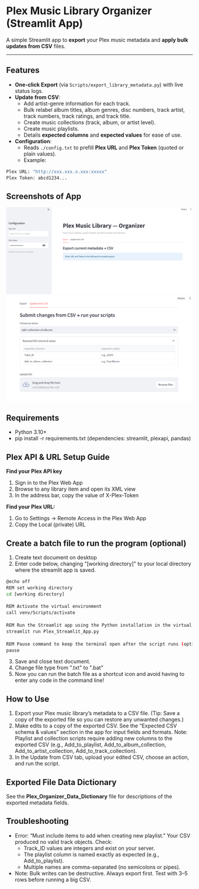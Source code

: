 # Plex Music Library Organizer (Streamlit App)

A simple Streamlit app to **export** your Plex music metadata and **apply bulk updates from CSV** files.

---

## Features
- **One-click Export** (via `Scripts/export_library_metadata.py`) with live status logs.
- **Update from CSV**:
  - Add artist-genre information for each track.
  - Bulk relabel album titles, album genres, disc numbers, track artist, track numbers, track ratings, and track title.
  - Create music collections (track, album, or artist level). 
  - Create music playlists. 
  - Details **expected columns** and **expected values** for ease of use. 
- **Configuration**:
  - Reads `./config.txt` to prefill **Plex URL** and **Plex Token** (quoted or plain values).
  - Example:
```bash
Plex URL: "http://xxx.xxx.x.xxx:xxxxx"
Plex Token: abcd1234...

```

## Screenshots of App
![View 1](App%20Screenshots/View%201.png?raw=true)
![View 2](App%20Screenshots/View%202.png?raw=true)

## Requirements
- Python 3.10+
- pip install -r requirements.txt (dependencies: streamlit, plexapi, pandas)

## Plex API & URL Setup Guide
**Find your Plex API key**
1. Sign in to the Plex Web App
2. Browse to any library item and open its XML view
3. In the address bar, copy the value of X-Plex-Token

**Find your Plex URL:**
1. Go to Settings -> Remote Access in the Plex Web App
2. Copy the Local (private) URL

## Create a batch file to run the program (optional)
1. Create text document on desktop
2. Enter code below, changing "[working directory]" to your local directory where the streamlit app is saved. 

```bash
@echo off
REM set working directory
cd [working directory]

REM Activate the virtual environment
call venv/Scripts/activate

REM Run the Streamlit app using the Python installation in the virtual environment
streamlit run Plex_Streamlit_App.py

REM Pause command to keep the terminal open after the script runs (optional)
pause
```
3. Save and close text document.
4. Change file type from ".txt" to ".bat"
5. Now you can run the batch file as a shortcut icon and avoid having to enter any code in the command line!

## How to Use
1. Export your Plex music library’s metadata to a CSV file. (Tip: Save a copy of the exported file so you can restore any unwanted changes.)
2. Make edits to a copy of the exported CSV. See the “Expected CSV schema & values” section in the app for input fields and formats.
Note: Playlist and collection scripts require adding new columns to the exported CSV (e.g., Add_to_playlist, Add_to_album_collection, Add_to_artist_collection, Add_to_track_collection).
3. In the Update from CSV tab, upload your edited CSV, choose an action, and run the script. 

## Exported File Data Dictionary 
See the **Plex_Organizer_Data_Dictionary** file for descriptions of the exported metadata fields.

## Troubleshooting
- Error: “Must include items to add when creating new playlist.”
Your CSV produced no valid track objects. Check:
  - Track_ID values are integers and exist on your server.
  - The playlist column is named exactly as expected (e.g., Add_to_playlist).
  - Multiple names are comma-separated (no semicolons or pipes).
- Note: Bulk writes can be destructive. Always export first. Test with 3–5 rows before running a big CSV.

